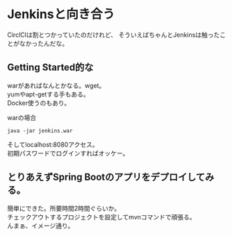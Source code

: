 
# Jenkinsと向き合う

CirclCIは割とつかっていたのだけれど、 
そういえばちゃんとJenkinsは触ったことがなかったんだな。

## Getting Started的な

warがあればなんとかなる。wget。  
yumやapt-getする手もある。  
Docker使うのもあり。  

warの場合

    java -jar jenkins.war


そしてlocalhost:8080アクセス。  
初期パスワードでログインすればオッケー。

## とりあえずSpring Bootのアプリをデプロイしてみる。

簡単にできた。所要時間2時間ぐらいか。  
チェックアウトするプロジェクトを設定してmvnコマンドで頑張る。  
んまぁ、イメージ通り。
